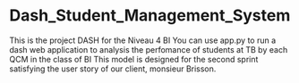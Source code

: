 # Dash_Student_Management_System
This is the project DASH for the Niveau 4 BI
You can use app.py to run a dash web application to analysis the perfomance of students at TB by each QCM in the class of BI
This model is designed for the second sprint satisfying the user story of our client, monsieur Brisson.
